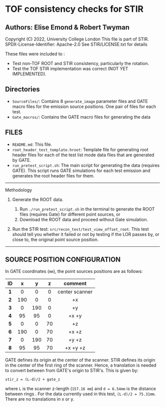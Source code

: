# TOF consistency checks for STIR
## Authors: Elise Emond & Robert Twyman

Copyright (C) 2022, University College London
  This file is part of STIR.
SPDX-License-Identifier: Apache-2.0
See STIR/LICENSE.txt for details

These files were included to :
* Test non-TOF ROOT and STIR consistency, particularly the rotation.
* Test the TOF STIR implementation was correct (NOT YET IMPLEMENTED).

Directories
-----

- `SourceFiles/`: Contains 8 `generate_image` parameter files and GATE macro files for the emission source positions. One pair of files for each test.
- `Gate_macros/`: Contains the GATE macro files for generating the data


FILES
----

- `README.md`: This file.
- `root_header_test_template.hroot`: Template file for generating root header files for each of the test list mode data files that are generated by GATE.
- `run_pretest_script.sh`: The main script for generating the data (requires GATE). This script runs GATE simulations for each test emission and generates the root header files for them.


______

Methodology
 1. Generate the ROOT data. 
     1. Run `./run_pretest_script.sh` in the terminal to generate the ROOT files (requires Gate) for different point sources, or
     2. Download the ROOT data and proceed without Gate simulation.
     
 2. Run the STIR test: `src/recon_test/test_view_offset_root`.
    This test should tell you whether it failed or not by testing if the LOR passes by, 
    or close to, the original point source position.

_____

SOURCE POSITION CONFIGURATION
-----
In GATE coordinates (`mm`), the point sources positions are as follows:

| ID | x | y | z | comment |
| :---: | :---: | :----: | :---: | :---: |
| **1** | 0 | 0 | 0 | center scanner |
| **2** | 190 | 0 | 0 | +x |
| **3** | 0 | 190 | 0 | +y  |
| **4** | 95 | 95 | 0 | +x +y |
| **5** | 0 | 0 | 70 | +z | 
| **6** | 190 | 0 | 70 | +x +z |
| **7** | 0 | 190 | 70 |  +y +z |
| **8** | 95 | 95 | 70 |  +x +y +z |

GATE defines its origin at the center of the scanner.
STIR defines its origin in the center of the first ring of the scanner.
Hence, a translation is needed to convert between from GATE's origin to STIR's.
This is given by:

```
stir_z = (L-d)/2 + gate_z
``` 

where `L` is the scanner z-length (`157.16 mm`) and `d = 6.54mm` is the distance between rings .
For the data currently used in this test, `(L-d)/2 = 75.31mm`.
There are no translations in x or y. 

